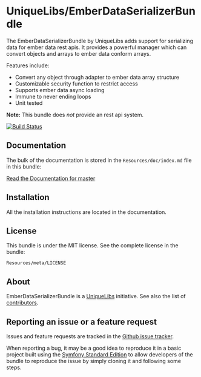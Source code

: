 UniqueLibs/EmberDataSerializerBundle
=============

The EmberDataSerializerBundle by UniqueLibs adds support for serializing data for ember data rest apis.
It provides a powerful manager which can convert objects and arrays to ember data conform arrays.

Features include:

- Convert any object through adapter to ember data array structure
- Customizable security function to restrict access
- Supports ember data async loading
- Immune to never ending loops
- Unit tested

**Note:** This bundle does *not* provide an rest api system.

[![Build Status](https://api.travis-ci.org/UniqueLibs/ember-data-serializer-bundle.png?branch=master)](https://travis-ci.org/UniqueLibs/ember-data-serializer-bundle)

Documentation
-------------

The bulk of the documentation is stored in the `Resources/doc/index.md`
file in this bundle:

[Read the Documentation for master](https://github.com/UniqueLibs/ember-data-serializer-bundle/blob/master/Resources/doc/index.md)

Installation
------------

All the installation instructions are located in the documentation.

License
-------

This bundle is under the MIT license. See the complete license in the bundle:

    Resources/meta/LICENSE

About
-----

EmberDataSerializerBundle is a [UniqueLibs](https://github.com/UniqueLibs) initiative.
See also the list of [contributors](https://github.com/UniqueLibs/ember-data-serializer-bundle/contributors).

Reporting an issue or a feature request
---------------------------------------

Issues and feature requests are tracked in the [Github issue tracker](https://github.com/UniqueLibs/ember-data-serializer-bundle/issues).

When reporting a bug, it may be a good idea to reproduce it in a basic project
built using the [Symfony Standard Edition](https://github.com/symfony/symfony-standard)
to allow developers of the bundle to reproduce the issue by simply cloning it
and following some steps.